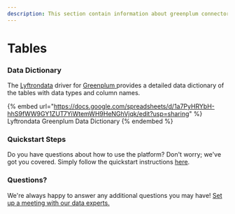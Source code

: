 ```yaml
---
description: This section contain information about greenplum connector tables information
---
```


# Tables

### Data Dictionary

The [Lyftrondata](https://www.lyftrondata.com/) driver for [Greenplum](https://www.lyftrondata.com/integration/greenplum/)[ ](https://www.lyftrondata.com/integration/greenplum/)provides a detailed data dictionary of the tables with data types and column names.

{% embed url="https://docs.google.com/spreadsheets/d/1a7PyHRYbH-hhS9fWW9GY1ZUT7YiWtemWH9HeNGhVjqk/edit?usp=sharing" %}
Lyftrondata Greenplum Data Dictionary
{% endembed %}

### Quickstart Steps

Do you have questions about how to use the platform? Don't worry; we've got you covered. Simply follow the quickstart instructions [here](../../../../quickstart-steps.md).

### Questions? <a href="#questions" id="questions"></a>

We're always happy to answer any additional questions you may have! [Set up a meeting with our data experts.](https://www.lyftrondata.com/book-a-meeting/)

